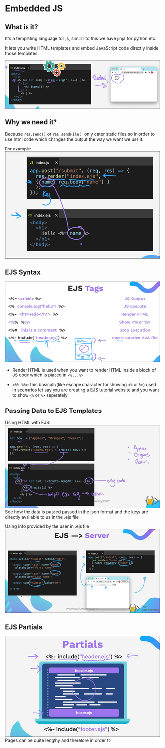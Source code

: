 # Embedded JS 

## What is it?

It's a templating language for js, similar to this we have jinja for python etc.

It lets you write HTML templates and embed JavaScript code directly inside those templates.

![alt text](./images/image.png)

## Why we need it?

Because `res.send()` or `res.sendFile()` only cater static files so in order to use html code which changes the output the way we want we use it.

For example: 
![alt text](./images/image-1.png)


## EJS Syntax

![alt text](./images/image-2.png)

- Render HTML is used when you want to render HTML inside a block of JS code which is placed in `<%...%>`

- `<%% %%>`: this basically(like escape character for showing `<%` or `%>`) used in scenarios let say you are creating a EJS tutorial website and you want to show `<%` or `%>` seperately

## Passing Data to EJS Templates

Using HTML with EJS:
![alt text](./images/image-3.png)
See how the data is passed passed in the json format and the keys are directly available to us in the .ejs file

Using info provided by the user in .ejs file
![alt text](./images/image-5.png)


## EJS Partials

![alt text](./images/image-6.png)
Pages can be quite lengthy and therefore in order to 
